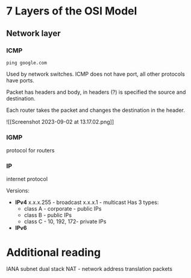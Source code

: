 # 7 Layers of the OSI Model
## Network layer

### ICMP
`ping google.com`

Used by network switches.
ICMP does not have port, all other protocols have ports.

Packet has headers and body, in headers (?) is specified the source and destination.

Each router takes the packet and changes the destination in the header.

![[Screenshot 2023-09-02 at 13.17.02.png]]



### IGMP
protocol for routers 

### IP
internet protocol 

Versions:
- **IPv4**
  x.x.x.255 - broadcast
  x.x.x.1 - multicast
  Has 3 types:
  - class A - corporate - public IPs
  - class B - public IPs
  - class C - 10, 192, 172- private IPs
- **IPv6**



# Additional reading

IANA
subnet
dual stack
NAT - network address translation
packets